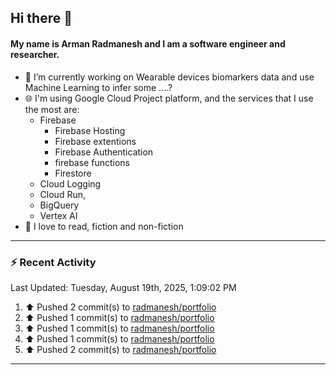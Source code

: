 ## Hi there 👋

#### My name is Arman Radmanesh and I am a software engineer and researcher.

- 🔭 I’m currently working on Wearable devices biomarkers data and use Machine Learning to infer some ....?
- 🌐 I'm using Google Cloud Project platform, and the services that I use the most are:
  - Firebase
     - Firebase Hosting
     - Firebase extentions 
     - Firebase Authentication
     - firebase functions
     - Firestore
  - Cloud Logging
  - Cloud Run,
  - BigQuery
  - Vertex AI
- 📖 I love to read, fiction and non-fiction

---

### :zap: Recent Activity

<!--START_SECTION:activity-->
<!--END_SECTION:activity-->

<!--RECENT_ACTIVITY:last_update-->
Last Updated: Tuesday, August 19th, 2025, 1:09:02 PM
<!--RECENT_ACTIVITY:last_update_end-->

<!--RECENT_ACTIVITY:start-->
1. ⬆️ Pushed 2 commit(s) to [radmanesh/portfolio](https://github.com/radmanesh/portfolio)
2. ⬆️ Pushed 1 commit(s) to [radmanesh/portfolio](https://github.com/radmanesh/portfolio)
3. ⬆️ Pushed 1 commit(s) to [radmanesh/portfolio](https://github.com/radmanesh/portfolio)
4. ⬆️ Pushed 1 commit(s) to [radmanesh/portfolio](https://github.com/radmanesh/portfolio)
5. ⬆️ Pushed 2 commit(s) to [radmanesh/portfolio](https://github.com/radmanesh/portfolio)
<!--RECENT_ACTIVITY:end-->

---

<!--
**radmanesh/radmanesh** is a ✨ _special_ ✨ repository because its `README.md` (this file) appears on your GitHub profile.

Here are some ideas to get you started:

- 🔭 I’m currently working on ...
- 🌱 I’m currently learning ...
- 👯 I’m looking to collaborate on ...
- 🤔 I’m looking for help with ...
- 💬 Ask me about ...
- 📫 How to reach me: ...
- 😄 Pronouns: ...
- ⚡ Fun fact: ...
-->
